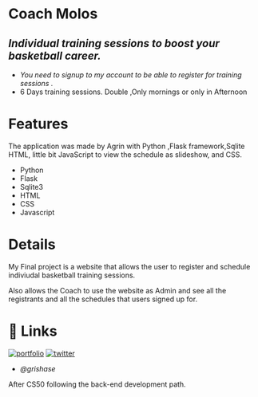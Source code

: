 # **Coach Molos**

## _Individual training sessions to boost your basketball career._

* _You need to signup to my account to be able to register for training sessions ._
* 6 Days training sessions. Double ,Only mornings or only in Afternoon

# Features

The application was made by Agrin with Python ,Flask framework,Sqlite HTML, little bit JavaScript to view the schedule as slideshow, and CSS.

* Python
* Flask
* Sqlite3
* HTML
* CSS
* Javascript


# Details
My Final project is a website that allows the user to register and schedule indiviudal basketball training sessions.

Also allows the Coach to use the website as Admin and see all the registrants and all the schedules that users signed up for.


#  🔗 Links
[![portfolio](https://img.shields.io/badge/my_portfolio-000?style=for-the-badge&logo=ko-fi&logoColor=white)](https://github.com/grishase)
[![twitter](https://img.shields.io/badge/twitter-1DA1F2?style=for-the-badge&logo=twitter&logoColor=white)](https://twitter.com/serqagrin)
* _@grishase_ 

After CS50 following the back-end development path.



